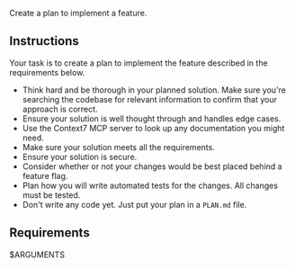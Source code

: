 Create a plan to implement a feature.

## Instructions
Your task is to create a plan to implement the feature described in the requirements below.

- Think hard and be thorough in your planned solution. Make sure you're searching the
codebase for relevant information to confirm that your approach is correct.
- Ensure your solution is well thought through and handles edge cases.
- Use the Context7 MCP server to look up any documentation you might need.
- Make sure your solution meets all the requirements.
- Ensure your solution is secure.
- Consider whether or not your changes would be best placed behind a feature flag.
- Plan how you will write automated tests for the changes. All changes must be tested.
- Don't write any code yet. Just put your plan in a `PLAN.md` file.

## Requirements
$ARGUMENTS
